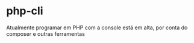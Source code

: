# php-cli
Atualmente programar em PHP com a console está em alta, por conta do composer e outras ferramentas

